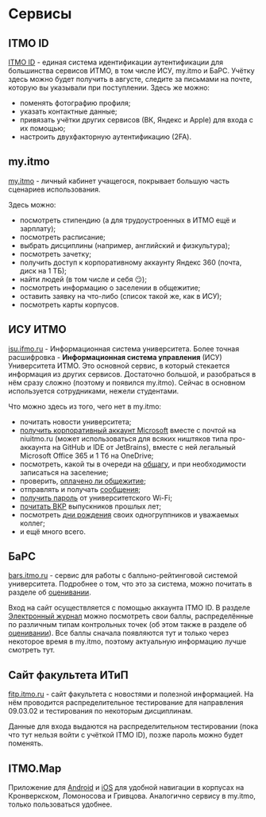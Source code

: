 # Сервисы

## ITMO ID

[ITMO ID](https://id.itmo.ru) - единая система идентификации аутентификации для большинства сервисов ИТМО, в том числе ИСУ, my.itmo и БаРС. Учётку здесь можно будет получить в августе, следите за письмами на почте, которую вы указывали при поступлении. Здесь же можно:

- поменять фотографию профиля;
- указать контактные данные;
- привязать учётки других сервисов (ВК, Яндекс и Apple) для входа с их помощью;
- настроить двухфакторную аутентификацию (2FA).

## my.itmo

[my.itmo](https://my.itmo.ru/) - личный кабинет учащегося, покрывает большую часть сценариев использования.

Здесь можно:

- посмотреть стипендию (а для трудоустроенных в ИТМО ещё и зарплату);
- посмотреть расписание;
- выбрать дисциплины (например, английский и физкультура);
- посмотреть зачетку;
- получить доступ к корпоративному аккаунту Яндекс 360 (почта, диск на 1 ТБ);
- найти людей (в том числе и себя :smirk:);
- посмотреть информацию о заселении в общежитие;
- оставить заявку на что-либо (список такой же, как в ИСУ);
- посмотреть карты корпусов.

## ИСУ ИТМО

[isu.ifmo.ru](https://isu.ifmo.ru) - Информационная система университета. Более точная расшифровка - **Информационная система управления** (ИСУ) Университета ИТМО. Это основной сервис, в который стекается информация из других сервисов. Достаточно большой, и разобраться в нём сразу сложно (поэтому и появился my.itmo). Сейчас в основном используется сотрудниками, нежели студентами.

Что можно здесь из того, чего нет в my.itmo:

- почитать новости университета;
- [получить корпоративный аккаунт Microsoft](https://isu.ifmo.ru/pls/apex/f?p=2156:5:108924010819959::NO:RP:) вместе с почтой на niuitmo.ru (может использоваться для всяких ништяков типа про-аккаунта на GitHub и IDE от JetBrains), вместе с ней легальный Microsoft Office 365 и 1 Тб на OneDrive;
- посмотреть, какой ты в очереди на [общагу](https://isu.ifmo.ru/pls/apex/f?p=2149:22:108924010819959::NO::P22_LIST:5), и при необходимости записаться на заселение;
- проверить, [оплачено ли общежитие](https://isu.ifmo.ru/pls/apex/f?p=2149:23:108924010819959::NO::P23_LIST:5);
- отправлять и получать [сообщения](https://isu.ifmo.ru/pls/apex/f?p=2422:4:125403585301992::::P0_PARENT_APP_ID,P0_PARENT_PAGE_ID,P0_CURRENT_ID:2437,58,715);
- [получить пароль](https://isu.ifmo.ru/pls/apex/f?p=2156:6:108924010819959::NO:RP:) от университетского Wi-Fi;
- [почитать ВКР](https://isu.ifmo.ru/pls/apex/f?p=2143:7:106244836935570::NO:RP:) выпускников прошлых лет;
- посмотреть [дни рождения](https://isu.ifmo.ru/pls/apex/f?p=2437:18:115728486445011::NO::) своих одногруппников и уважаемых коллег;
- и ещё много всего.

## БаРС

[bars.itmo.ru](https://bars.itmo.ru) - сервис для работы с балльно-рейтинговой системой университета. Подробнее о том, что это за система, можно почитать в разделе об [оценивании](../study/evaluation.md).

Вход на сайт осуществляется с помощью аккаунта ITMO ID. В разделе [Электронный журнал](https://bars.itmo.ru/bars/journal/) можно посмотреть свои баллы, распределённые по различным типам контрольных точек (об этом также в разделе об [оценивании](../study/evaluation.md)). Все баллы сначала появляются тут и только через некоторое время в my.itmo, поэтому актуальную информацию лучше смотреть тут.

## Сайт факультета ИТиП

[fitp.itmo.ru](https://fitp.itmo.ru) - сайт факультета с новостями и полезной информацией. На нём проводится распределительное тестирование для направления 09.03.02 и тестирования по некоторым дисциплинам.

Данные для входа выдаются на распределительном тестировании (пока что тут нельзя войти с учёткой ITMO ID), позже пароль можно будет поменять.

## ITMO.Map

Приложение для [Android](https://play.google.com/store/apps/details?id=ru.itmo.campus) и [iOS](https://apps.apple.com/ru/app/itmo-map/id1642082361) для удобной навигации в корпусах на Кронверкском, Ломоносова и Гривцова. Аналогично сервису в my.itmo, только пользоваться удобнее.
